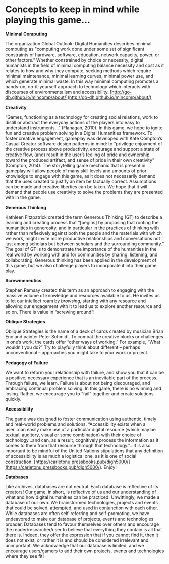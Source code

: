 # Concepts to keep in mind while playing this game... 

**Minimal Computing**

The organization Global Outlook: Digital Humanities describes minimal computing as "computing work done under some set of significant constraints of hardware, software, education, network capacity, power, or other factors.” Whether constrained by choice or necessity, digital humanists in the field of minimal computing balance necessity and cost as it relates to how and why they compute, seeking methods which require minimal maintenance, minimal learning curves, minimal power use, and which generate minimal waste. In this way minimal computing promotes a hands-on, do-it-yourself approach to technology which interacts with discourses of environmentalism and accessibility. [http://go-dh.github.io/mincomp/about/](http://go-dh.github.io/mincomp/about/)

**Creativity**

“Games, functioning as a technology for creating social relations, work to distill or abstract the everyday actions of the players into easy to understand instruments…” (Flanagan, 2010). In this game, we hope to ignite fun and creative problem solving in a Digital Humanities framework. To foster creative engagement, gameplay was developed with Kate Compton’s Casual Creator software design patterns in mind: to “privilege enjoyment of the creative process above productivity, encourage and support a state of creative flow, (and) result in the user’s feeling of pride and ownership toward the produced artifact, and sense of pride in their own creativity” (Compton, 2014). The storytelling game mechanic that is present in gameplay will allow people of many skill levels and amounts of prior knowledge to engage with this game, as it does not necessarily demand that the uses created to justify an item be factually correct. Assumptions can be made and creative liberties can be taken. We hope that it will demand that people use creativity to solve the problems they are presented with in the game. 

**Generous Thinking**

Kathleen Fitzpatrick created the term Generous Thinking (GT) to describe a learning and creating process that  “[begins] by proposing that rooting the humanities in generosity, and in particular in the practices of thinking with rather than reflexively against both the people and the materials with which we work, might invite more productive relationships and conversations not just among scholars but between scholars and the surrounding community.” The goal of GT is to demonstrate the importance of the humanities in the real world by working with and for communities by sharing, listening, and collaborating. Generous thinking has been applied in the development of this game, but we also challenge players to incorporate it into their game play. 

**Screwmeneutics**

Stephen Ramsay created this term as an approach to engaging with the massive volume of knowledge and resources available to us. He invites us to let our intellect roam by _browsing_, starting with any resource and allowing our engagement with it to lead us to explore another resource and so on. There is value in “screwing around”! 

**Oblique Strategies**

Oblique Strategies is the name of a deck of cards created by musician Brian Eno and painter Peter Schmidt. To combat the creative blocks or challenges in one’s work, the cards offer “other ways of working.” For example, “What wouldn’t you do?” Try to playfully think about different – perhaps unconventional – approaches you might take to your work or project. 

**Pedagogy of Failure**

We want to reform your relationship with failure, and show you that it can be a positive, necessary experience that is an inevitable part of the process. Through failure, we learn. Failure is about not being discouraged, and embracing continual problem solving. In this game, there is no winning and losing. Rather, we encourage you to “fail” together and create solutions quickly.

**Accessibility** 

The game was designed to foster communication using authentic, timely and real-world problems and solutions. “Accessibility exists when a user...can easily make use of a particular digital resource (which may be textual, auditory, visual or some combination) with their choice of technology...and can, as a result, cognitively process the information as it comes to them from that resource through that technology.”...It is also important to be mindful of the United Nations stipulations that any definition of accessibility is as much a logistical one, as it is one of social construction. [https://carletonu.pressbooks.pub/digh5000/](https://carletonu.pressbooks.pub/digh5000/). Enjoy!

**Databases**		

Like archives, databases are not neutral. Each database is reflective of its creators! Our game, in short, is reflective of us and our understanding of what and how digital humanities can be practiced. Unwittingly, we made a database of our own. We brainstormed technologies, projects and events that could be solved, attempted, and used in conjunction with each other.
While databases are often self-referring and self-promoting, we have endeavored to make our database of projects, events and technologies broader. Databases tend to favour themselves over others and encourage the reader/researcher/user to believe that everything they contain is all that there is. Indeed, they offer the expression that if you cannot find it, then it does not exist, or rather it is and should be considered irrelevant and unimportant.
We acknowledge that our database is limited, and we encourage users/gamers to add their own projects, events and technologies where they see fit!
 

